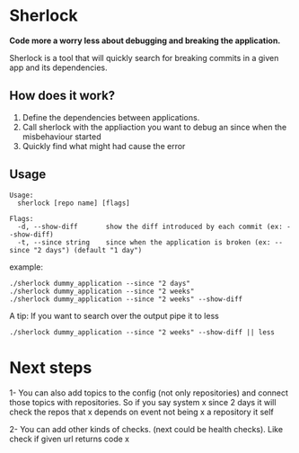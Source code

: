 # Sherlock

**Code more a worry less about debugging and breaking the application.**

Sherlock is a tool that will quickly search for breaking 
commits in a given app and its dependencies.


## How does it work?
1. Define the dependencies between applications.
2. Call sherlock with the appliaction you want to debug an since when the misbehaviour started
3. Quickly find what might had cause the error


## Usage

```
Usage:
  sherlock [repo name] [flags]

Flags:
  -d, --show-diff       show the diff introduced by each commit (ex: --show-diff)
  -t, --since string    since when the application is broken (ex: --since "2 days") (default "1 day")
```

example:

```
./sherlock dummy_application --since "2 days"
./sherlock dummy_application --since "2 weeks"
./sherlock dummy_application --since "2 weeks" --show-diff
```

A tip: If you want to search over the output pipe it to less

```
./sherlock dummy_application --since "2 weeks" --show-diff || less
```

# Next steps

1- You can also add topics to the config (not only repositories) and connect
those topics with repositories. So if you say system x since 2 days it will check the repos that 
x depends on event not being x a repository it self

2- You can add other kinds of checks. (next could be health checks). Like check if given url returns code x
